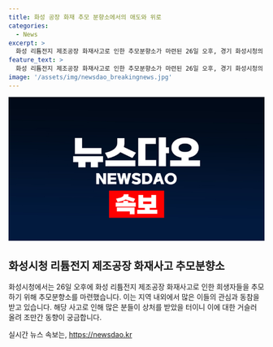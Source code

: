 ```yaml
---
title: 화성 공장 화재 추모 분향소에서의 애도와 위로
categories:
  - News
excerpt: >
  화성 리튬전지 제조공장 화재사고로 인한 추모분향소가 마련된 26일 오후, 경기 화성시청의 모습. 사람들은 안전문제에 대해 더 많은 관심을 기울일 것으로 보인다.
feature_text: >
  화성 리튬전지 제조공장 화재사고로 인한 추모분향소가 마련된 26일 오후, 경기 화성시청의 모습. 사람들은 안전문제에 대해 더 많은 관심을 기울일 것으로 보인다.
image: '/assets/img/newsdao_breakingnews.jpg'
---
```


<p><img src="/assets/img/newsdao_breakingnews.jpg" alt="pcversion 속보" /></p>

<h2 data-ke-size="size26">화성시청 리튬전지 제조공장 화재사고 추모분향소</h2>

<p>화성시청에서는 26일 오후에 화성 리튬전지 제조공장 화재사고로 인한 희생자들을 추모하기 위해 추모분향소를 마련했습니다. 이는 지역 내외에서 많은 이들의 관심과 동참을 받고 있습니다. 해당 사고로 인해 많은 분들이 상처를 받았을 터이니 이에 대한 거슬러 올려 조만간 동향이 궁금합니다.</p>
실시간 뉴스 속보는, <a href="https://newsdao.kr" rel="dofollow">https://newsdao.kr</a>


